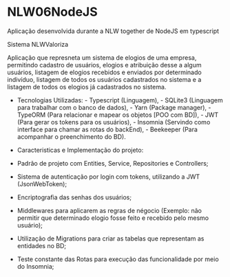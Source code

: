 # NLW06NodeJS
Aplicação desenvolvida durante a NLW together de NodeJS em typescript

Sistema NLWValoriza

Aplicação que represneta um sistema de elogios de uma empresa, permitindo cadastro de usuários, elogios e atribuição desse a algum
usuários, listagem de elogios recebidos e enviados por  determinado indivíduo, listagem de todos os usuários cadastrados no sistema
e a listagem de todos os elogios já cadastrados no sistema.

- Tecnologias Utilizadas: - Typescript (Linguagem), 
                          - SQLite3 (Linguagem para trabalhar com o banco de dados),
                          - Yarn (Package manager),
                          - TypeORM (Para relacionar e mapear os objetos [POO com BD]),
                          - JWT (Para gerar os tokens para os usuários),
                          - Insomnia (Servindo como interface para chamar as rotas do backEnd),
                          - Beekeeper (Para acompanhar o preenchimento do BD). 



-  Caracteristicas e Implementação do projeto:

- Padrão de projeto com Entities, Service, Repositories e Controllers; 
- Sistema de autenticação por login com tokens, utilizando a JWT (JsonWebToken);
- Encriptografia das senhas dos usuários;
- Middlewares para aplicarem as regras de négocio (Exemplo: não permitir que determinado elogio fosse feito e recebido pelo mesmo usuário);
- Utilização de Migrations para criar as tabelas que representam as entidades no BD;
- Teste constante das Rotas para execução das funcionalidade por meio do Insomnia;
 

